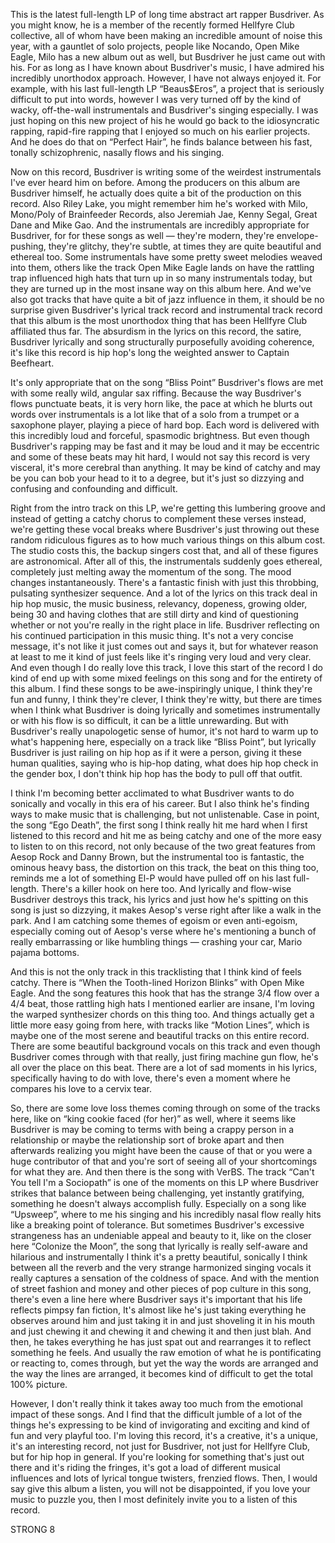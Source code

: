This is the latest full-length LP of long time abstract art rapper Busdriver. As you might know, he is a member of the recently formed Hellfyre Club collective, all of whom have been making an incredible amount of noise this year, with a gauntlet of solo projects, people like Nocando, Open Mike Eagle, Milo has a new album out as well, but Busdriver he just came out with his. For as long as I have known about Busdriver's music, I have admired his incredibly unorthodox approach. However, I have not always enjoyed it. For example, with his last full-length LP “Beaus$Eros”, a project that is seriously difficult to put into words, however I was very turned off by the kind of wacky, off-the-wall instrumentals and Busdriver's singing especially. I was just hoping on this new project of his he would go back to the idiosyncratic rapping, rapid-fire rapping that I enjoyed so much on his earlier projects. And he does do that on “Perfect Hair”, he finds balance between his fast, tonally schizophrenic, nasally flows and his singing.

Now on this record, Busdriver is writing some of the weirdest instrumentals I've ever heard him on before. Among the producers on this album are Busdriver himself, he actually does quite a bit of the production on this record. Also Riley Lake, you might remember him he's worked with Milo, Mono/Poly of Brainfeeder Records, also Jeremiah Jae, Kenny Segal, Great Dane and Mike Gao. And the instrumentals are incredibly appropriate for Busdriver, for for these songs as well — they're modern, they're envelope-pushing, they're glitchy, they're subtle, at times they are quite beautiful and ethereal too. Some instrumentals have some pretty sweet melodies weaved into them, others like the track Open Mike Eagle lands on have the rattling trap influenced high hats that turn up in so many instrumentals today, but they are turned up in the most insane way on this album here. And we've also got tracks that have quite a bit of jazz influence in them, it should be no surprise given Busdriver's lyrical track record and instrumental track record that this album is the most unorthodox thing that has been Hellfyre Club affiliated thus far. The absurdism in the lyrics on this record, the satire, Busdriver lyrically and song structurally purposefully avoiding coherence, it's like this record is hip hop's long the weighted answer to Captain Beefheart.

It's only appropriate that on the song “Bliss Point” Busdriver's flows are met with some really wild, angular sax riffing. Because the way Busdriver's flows punctuate beats, it is very horn like, the pace at which he blurts out words over instrumentals is a lot like that of a solo from a trumpet or a saxophone player, playing a piece of hard bop. Each word is delivered with this incredibly loud and forceful, spasmodic brightness. But even though Busdriver's rapping may be fast and it may be loud and it may be eccentric and some of these beats may hit hard, I would not say this record is very visceral, it's more cerebral than anything. It may be kind of catchy and may be you can bob your head to it to a degree, but it's just so dizzying and confusing and confounding and difficult.

Right from the intro track on this LP, we're getting this lumbering groove and instead of getting a catchy chorus to complement these verses instead, we're getting these vocal breaks where Busdriver's just throwing out these random ridiculous figures as to how much various things on this album cost. The studio costs this, the backup singers cost that, and all of these figures are astronomical. After all of this, the instrumentals suddenly goes ethereal, completely just melting away the momentum of the song. The mood changes instantaneously. There's a fantastic finish with just this throbbing, pulsating synthesizer sequence. And a lot of the lyrics on this track deal in hip hop music, the music business, relevancy, dopeness, growing older, being 30 and having clothes that are still dirty and kind of questioning whether or not you're really in the right place in life. Busdriver reflecting on his continued participation in this music thing. It's not a very concise message, it's not like it just comes out and says it, but for whatever reason at least to me it kind of just feels like it's ringing very loud and very clear. And even though I do really love this track, I love this start of the record I do kind of end up with some mixed feelings on this song and for the entirety of this album. I find these songs to be awe-inspiringly unique, I think they're fun and funny, I think they're clever, I think they're witty, but there are times when I think what Busdriver is doing lyrically and sometimes instrumentally or with his flow is so difficult, it can be a little unrewarding. But with Busdriver's really unapologetic sense of humor, it's not hard to warm up to what's happening here, especially on a track like “Bliss Point”, but lyrically Busdriver is just railing on hip hop as if it were a person, giving it these human qualities, saying who is hip-hop dating, what does hip hop check in the gender box, I don't think hip hop has the body to pull off that outfit.

I think I'm becoming better acclimated to what Busdriver wants to do sonically and vocally in this era of his career. But I also think he's finding ways to make music that is challenging, but not unlistenable. Case in point, the song “Ego Death”, the first song I think really hit me hard when I first listened to this record and hit me as being catchy and one of the more easy to listen to on this record, not only because of the two great features from Aesop Rock and Danny Brown, but the instrumental too is fantastic, the ominous heavy bass, the distortion on this track, the beat on this thing too, reminds me a lot of something El-P would have pulled off on his last full-length. There's a killer hook on here too. And lyrically and flow-wise Busdriver destroys this track, his lyrics and just how he's spitting on this song is just so dizzying, it makes Aesop's verse right after like a walk in the park. And I am catching some themes of egoism or even anti-egoism, especially coming out of Aesop's verse where he's mentioning a bunch of really embarrassing or like humbling things — crashing your car, Mario pajama bottoms.

And this is not the only track in this tracklisting that I think kind of feels catchy. There is “When the Tooth-lined Horizon Blinks” with Open Mike Eagle. And the song features this hook that has the strange 3/4 flow over a 4/4 beat, those rattling high hats I mentioned earlier are insane, I'm loving the warped synthesizer chords on this thing too. And things actually get a little more easy going from here, with tracks like “Motion Lines”, which is maybe one of the most serene and beautiful tracks on this entire record. There are some beautiful background vocals on this track and even though Busdriver comes through with that really, just firing machine gun flow, he's all over the place on this beat. There are a lot of sad moments in his lyrics, specifically having to do with love, there's even a moment where he compares his love to a cervix tear.

So, there are some love loss themes coming through on some of the tracks here, like on “king cookie faced (for her)” as well, where it seems like Busdriver is may be coming to terms with being a crappy person in a relationship or maybe the relationship sort of broke apart and then afterwards realizing you might have been the cause of that or you were a huge contributor of that and you're sort of seeing all of your shortcomings for what they are. And then there is the song with VerBS. The track “Can't You tell I'm a Sociopath” is one of the moments on this LP where Busdriver strikes that balance between being challenging, yet instantly gratifying, something he doesn't always accomplish fully. Especially on a song like “Upsweep”, where to me his singing and his incredibly nasal flow really hits like a breaking point of tolerance. But sometimes Busdriver's excessive strangeness has an undeniable appeal and beauty to it, like on the closer here “Colonize the Moon”, the song that lyrically is really self-aware and hilarious and instrumentally I think it's a pretty beautiful, sonically I think between all the reverb and the very strange harmonized singing vocals it really captures a sensation of the coldness of space. And with the mention of street fashion and money and other pieces of pop culture in this song, there's even a line here where Busdriver says it's important that his life reflects pimpsy fan fiction, It's almost like he's just taking everything he observes around him and just taking it in and just shoveling it in his mouth and just chewing it and chewing it and chewing it and then just blah. And then, he takes everything he has just spat out and rearranges it to reflect something he feels. And usually the raw emotion of what he is pontificating or reacting to, comes through, but yet the way the words are arranged and the way the lines are arranged, it becomes kind of difficult to get the total 100% picture.

However, I don't really think it takes away too much from the emotional impact of these songs. And I find that the difficult jumble of a lot of the things he's expressing to be kind of invigorating and exciting and kind of fun and very playful too. I'm loving this record, it's a creative, it's a unique, it's an interesting record, not just for Busdriver, not just for Hellfyre Club, but for hip hop in general. If you're looking for something that's just out there and it's riding the fringes, it's got a load of different musical influences and lots of lyrical tongue twisters, frenzied flows. Then, I would say give this album a listen, you will not be disappointed, if you love your music to puzzle you, then I most definitely invite you to a listen of this record.

STRONG 8
